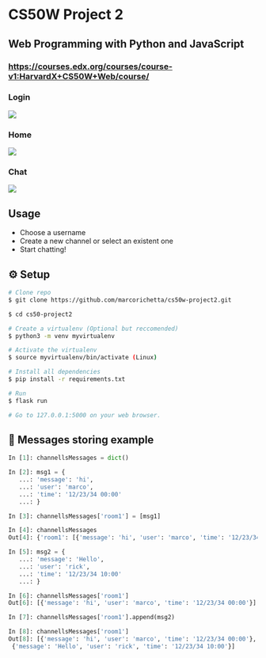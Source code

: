 # CS50W Project 2

## Web Programming with Python and JavaScript
### https://courses.edx.org/courses/course-v1:HarvardX+CS50W+Web/course/

### Login
![](https://i.imgur.com/veUhsDb.png)

### Home
![](https://i.imgur.com/iZhNWMP.png)

### Chat
![](https://i.imgur.com/iKhYyzA.png)

## Usage

* Choose a username
* Create a new channel or select an existent one
* Start chatting!

## :gear: Setup

```bash
# Clone repo
$ git clone https://github.com/marcorichetta/cs50w-project2.git

$ cd cs50-project2

# Create a virtualenv (Optional but reccomended)
$ python3 -m venv myvirtualenv

# Activate the virtualenv
$ source myvirtualenv/bin/activate (Linux)

# Install all dependencies
$ pip install -r requirements.txt

# Run
$ flask run

# Go to 127.0.0.1:5000 on your web browser.
```

## :page_facing_up: Messages storing example
```python
In [1]: channellsMessages = dict()                                                                                                                    

In [2]: msg1 = { 
   ...: 'message': 'hi',  
   ...: 'user': 'marco',  
   ...: 'time': '12/23/34 00:00' 
   ...: }                                                                                                                                             

In [3]: channellsMessages['room1'] = [msg1]                                                                                                           

In [4]: channellsMessages                                                                                                                             
Out[4]: {'room1': [{'message': 'hi', 'user': 'marco', 'time': '12/23/34 00:00'}]}

In [5]: msg2 = { 
   ...: 'message': 'Hello',  
   ...: 'user': 'rick',  
   ...: 'time': '12/23/34 10:00' 
   ...: }                                                                                                                                             

In [6]: channellsMessages['room1']                                                                                                                    
Out[6]: [{'message': 'hi', 'user': 'marco', 'time': '12/23/34 00:00'}]

In [7]: channellsMessages['room1'].append(msg2)                                                                                                       

In [8]: channellsMessages['room1']                                                                                                                    
Out[8]: [{'message': 'hi', 'user': 'marco', 'time': '12/23/34 00:00'},
 {'message': 'Hello', 'user': 'rick', 'time': '12/23/34 10:00'}]

```
